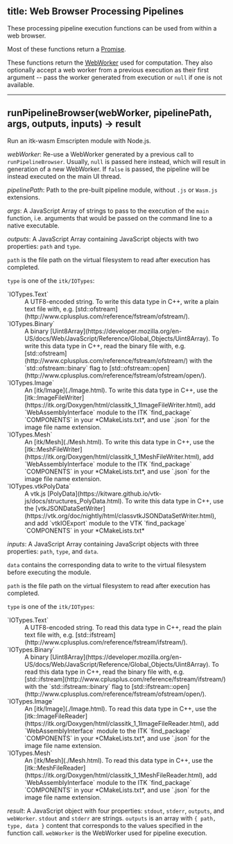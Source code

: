 title: Web Browser Processing Pipelines
---

These processing pipeline execution functions can be used from within a web
browser.

Most of these functions return a [Promise](https://developer.mozilla.org/en-US/docs/Web/JavaScript/Reference/Global_Objects/Promise).

These functions return the [WebWorker](https://developer.mozilla.org/en-US/docs/Web/API/Web_Workers_API/Using_web_workers) used for computation. They also optionally accept a web worker from a previous execution as their first argument -- pass the worker generated from execution or `null` if one is not available.

---

## runPipelineBrowser(webWorker, pipelinePath, args, outputs, inputs) -> result

Run an itk-wasm Emscripten module with Node.js.

*webWorker*: Re-use a WebWorker generated by a previous call to `runPipelineBrowser`. Usually, `null` is passed here instead, which will result in generation of a new WebWorker. If `false` is passed, the pipeline will be instead executed on the main UI thread.

*pipelinePath*: Path to the pre-built pipeline module, without `.js` or `Wasm.js` extensions.

*args*:         A JavaScript Array of strings to pass to the execution of the `main` function, i.e. arguments that would be passed on the command line to a native executable.

*outputs*:      A JavaScript Array containing JavaScript objects with two properties: `path` and `type`.

`path` is the file path on the virtual filesystem to read after execution has completed.

`type` is one of the `itk/IOTypes`:
<dl>
  <dt>`IOTypes.Text`</dt><dd>A UTF8-encoded string. To write this data type in C++, write a plain text file with, e.g.  [std::ofstream](http://www.cplusplus.com/reference/fstream/ofstream/).</dd>
  <dt>`IOTypes.Binary`</dt><dd>A binary [Uint8Array](https://developer.mozilla.org/en-US/docs/Web/JavaScript/Reference/Global_Objects/Uint8Array). To write this data type in C++, read the binary file with, e.g.  [std::ofstream](http://www.cplusplus.com/reference/fstream/ofstream/) with the `std::ofstream::binary` flag to [std::ofstream::open](http://www.cplusplus.com/reference/fstream/ofstream/open/).</dd>
  <dt>`IOTypes.Image`</dt><dd>An [itk/Image](./Image.html). To write this data type in C++, use the [itk::ImageFileWriter](https://itk.org/Doxygen/html/classitk_1_1ImageFileWriter.html), add `WebAssemblyInterface` module to the ITK `find_package` `COMPONENTS` in your *CMakeLists.txt*, and use `.json` for the image file name extension.</dd>
  <dt>`IOTypes.Mesh`</dt><dd>An [itk/Mesh](./Mesh.html). To write this data type in C++, use the [itk::MeshFileWriter](https://itk.org/Doxygen/html/classitk_1_1MeshFileWriter.html), add `WebAssemblyInterface` module to the ITK `find_package` `COMPONENTS` in your *CMakeLists.txt*, and use `.json` for the image file name extension.</dd>
  <dt>`IOTypes.vtkPolyData`</dt><dd>A vtk.js [PolyData](https://kitware.github.io/vtk-js/docs/structures_PolyData.html). To write this data type in C++, use the [vtkJSONDataSetWriter](https://vtk.org/doc/nightly/html/classvtkJSONDataSetWriter.html), and add `vtkIOExport` module to the VTK `find_package` `COMPONENTS` in your *CMakeLists.txt*</dd>
</dl>

*inputs*:       A JavaScript Array containing JavaScript objects with three properties: `path`, `type`, and `data`.

`data` contains the corresponding data to write to the virtual filesystem before executing the module.

`path` is the file path on the virtual filesystem to read after execution has completed.

`type` is one of the `itk/IOTypes`:
<dl>
  <dt>`IOTypes.Text`</dt><dd>A UTF8-encoded string. To read this data type in C++, read the plain text file with, e.g.  [std::ifstream](http://www.cplusplus.com/reference/fstream/ifstream/). </dd>
  <dt>`IOTypes.Binary`</dt><dd>A binary [Uint8Array](https://developer.mozilla.org/en-US/docs/Web/JavaScript/Reference/Global_Objects/Uint8Array). To read this data type in C++, read the binary file with, e.g.  [std::ifstream](http://www.cplusplus.com/reference/fstream/ifstream/) with the `std::ifstream::binary` flag to [std::ifstream::open](http://www.cplusplus.com/reference/fstream/ofstream/open/).</dd>
  <dt>`IOTypes.Image`</dt><dd>An [itk/Image](./Image.html). To read this data type in C++, use the [itk::ImageFileReader](https://itk.org/Doxygen/html/classitk_1_1ImageFileReader.html), add `WebAssemblyInterface` module to the ITK `find_package` `COMPONENTS` in your *CMakeLists.txt*, and use `.json` for the image file name extension.</dd>
  <dt>`IOTypes.Mesh`</dt><dd>An [itk/Mesh](./Mesh.html). To read this data type in C++, use the [itk::MeshFileReader](https://itk.org/Doxygen/html/classitk_1_1MeshFileReader.html), add `WebAssemblyInterface` module to the ITK `find_package` `COMPONENTS` in your *CMakeLists.txt*, and use `.json` for the image file name extension.</dd>
</dl>

*result*:       A JavaScript object with four properties: `stdout`, `stderr`, `outputs`, and `webWorker`.
                `stdout` and `stderr` are strings. `outputs` is an array with `{ path, type, data }` content that corresponds to the values specified in the function call. `webWorker` is the WebWorker used for pipeline execution.
